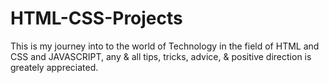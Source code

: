 # HTML-CSS-Projects
This is my journey into to the world of Technology in the field of HTML and CSS and JAVASCRIPT, 
any & all tips, tricks, advice, & positive direction is greately appreciated.
